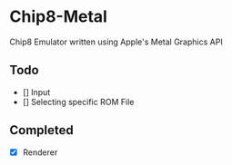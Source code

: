 # Chip8-Metal

Chip8 Emulator written using Apple's Metal Graphics API

## Todo
- [] Input
- [] Selecting specific ROM File

## Completed
- [x] Renderer
